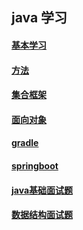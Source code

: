 ## java 学习
#### [基本学习](basic-study/README.md)

#### [方法](function.md)

#### [集合框架](list/README.md)

#### [面向对象](oop/README.md)

#### [gradle](gradle.md)

#### [springboot](springboot.md)

#### [java基础面试题](basic-Iterview.md)

#### [数据结构面试题](constructor-interview.md)